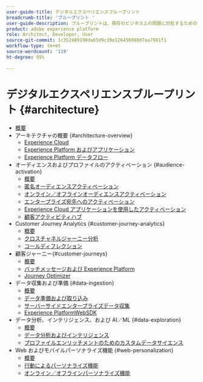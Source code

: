 ```yaml
---
user-guide-title: デジタルエクスペリエンスブループリント
breadcrumb-title: 'ブループリント '
user-guide-description: ブループリントは、既存のビジネス上の問題に対処するための反復可能な実装で、アーキテクチャ図、技術上の考慮事項および関連ドキュメントリンクが含まれます。
product: adobe experience platform
role: Architect, Developer, User
source-git-commit: 1c352489190da65d9c39e126456980d7aa7981f1
workflow-type: tm+mt
source-wordcount: '119'
ht-degree: 95%

---
```


# デジタルエクスペリエンスブループリント {#architecture}

+ [概要](/help/blueprints/overview.md)
+ アーキテクチャの概要 {#architecture-overview}
   + [Experience Cloud](/help/blueprints/experience-platform/experience-cloud.md)
   + [Experience Platform およびアプリケーション](/help/blueprints/experience-platform/platform-applications.md)
   + [Experience Platform データフロー](/help/blueprints/experience-platform/platform-data-flow.md)
+ オーディエンスおよびプロファイルのアクティベーション {#audience-activation}
   + [概要](/help/blueprints/audience-activation/overview.md)
   + [匿名オーディエンスアクティベーション](/help/blueprints/audience-activation/anonymous.md)
   + [オンライン／オフラインオーディエンスアクティベーション](/help/blueprints/audience-activation/online-offline.md)
   + [エンタープライズ宛先へのアクティベーション](/help/blueprints/audience-activation/enterprise-destinations.md)
   + [Experience Cloud アプリケーションを使用したアクティベーション](/help/blueprints/audience-activation/platform-and-applications.md)
   + [顧客アクティビティハブ](/help/blueprints/audience-activation/customer-activity.md)
+ Customer Journey Analytics {#customer-journey-analytics}
   + [概要](/help/blueprints/customer-journey-analytics/overview.md)
   + [クロスチャネルジャーニー分析](/help/blueprints/customer-journey-analytics/digital-behavioral-data-consolidation.md)
   + [コールディフレクション](/help/blueprints/customer-journey-analytics/call-deflect.md)
+ 顧客ジャーニー{#customer-journeys}
   + [概要](/help/blueprints/customer-journeys/overview.md)
   + [バッチメッセージおよび Experience Platform](/help/blueprints/customer-journeys/batch-messaging.md)
   + [Journey Optimizer](/help/blueprints/customer-journeys/journey-optimizer.md)
+ データ収集および準備 {#data-ingestion}
   + [概要](/help/blueprints/data-ingestion/overview.md)
   + [データ準備および取り込み](/help/blueprints/data-ingestion/ingestion.md)
   + [サーバーサイドエンタープライズデータ収集](/help/blueprints/data-ingestion/server-side-collection.md)
   + [Experience PlatformWebSDK](/help/blueprints/data-ingestion/websdk.md)
+ データ分析、インテリジェンス、および AI／ML {#data-exploration}
   + [概要](/help/blueprints/data-insights/overview.md)
   + [データ分析およびインテリジェンス](/help/blueprints/data-insights/analysis.md)
   + [プロファイルエンリッチメントのためのカスタムデータサイエンス](/help/blueprints/data-insights/data-science.md)
+ Web およびモバイルパーソナライズ機能 {#web-personalization}
   + [概要](/help/blueprints/web-personalization/overview.md)
   + [行動によるパーソナライズ機能](/help/blueprints/web-personalization/behavioral.md)
   + [オンライン／オフラインパーソナライズ機能](/help/blueprints/web-personalization/online-offline.md)

